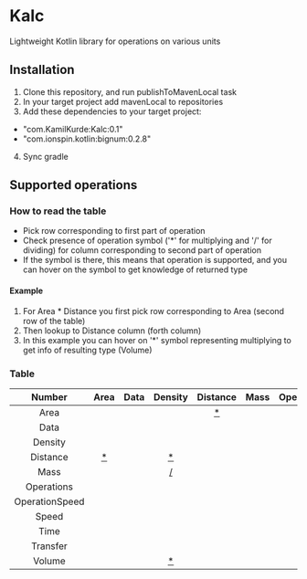 # Kalc

Lightweight Kotlin library for operations on various units

## Installation

1. Clone this repository, and run publishToMavenLocal task
2. In your target project add mavenLocal to repositories
3. Add these dependencies to your target project:

* "com.KamilKurde:Kalc:0.1"
* "com.ionspin.kotlin:bignum:0.2.8"

4. Sync gradle

## Supported operations

### How to read the table

* Pick row corresponding to first part of operation
* Check presence of operation symbol ('*' for multiplying and '/' for dividing) for column corresponding to second part of operation
* If the symbol is there, this means that operation is supported, and you can hover on the symbol to get knowledge of returned type

#### Example

1. For Area * Distance you first pick row corresponding to Area (second row of the table)
2. Then lookup to Distance column (forth column)
3. In this example you can hover on '*' symbol representing multiplying to get info of resulting type (Volume)

### Table

|Number                   |Area                     |Data                     |Density                  |Distance                 |Mass                     |Operations               |OperationSpeed           |Speed                    |Time                     |Transfer                 |Volume                   |
 |:-----------------------:|:-----------------------:|:-----------------------:|:-----------------------:|:-----------------------:|:-----------------------:|:-----------------------:|:-----------------------:|:-----------------------:|:-----------------------:|:-----------------------:|:-----------------------:|
|Area                     |                         |                         |                         |     [*](a "Volume")     |                         |                         |                         |                         |                         |                         |                         |
|Data                     |                         |                         |                         |                         |                         |                         |                         |                         |    [/](a "Transfer")    |                         |                         |
|Density                  |                         |                         |                         |                         |                         |                         |                         |                         |                         |                         |      [*](a "Mass")      |
|Distance                 |     [*](a "Volume")     |                         |      [*](a "Area")      |                         |                         |                         |                         |      [/](a "Time")      |     [/](a "Speed")      |                         |                         |
|Mass                     |                         |                         |     [/](a "Volume")     |                         |                         |                         |                         |                         |                         |                         |    [/](a "Density")     |
|Operations               |                         |                         |                         |                         |                         |                         |      [/](a "Time")      |                         | [/](a "OperationSpeed") |                         |                         |
|OperationSpeed           |                         |                         |                         |                         |                         |                         |                         |                         |   [*](a "Operations")   |                         |                         |
|Speed                    |                         |                         |                         |                         |                         |                         |                         |                         |    [*](a "Distance")    |                         |                         |
|Time                     |                         |                         |                         |                         |                         |                         |                         |    [*](a "Distance")    |                         |                         |                         |
|Transfer                 |                         |                         |                         |                         |                         |                         |                         |                         |                         |                         |                         |
|Volume                   |                         |                         |      [*](a "Mass")      |                         |                         |                         |                         |                         |                         |                         |                         |